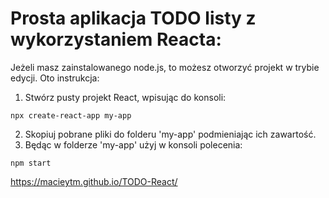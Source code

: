 # Prosta aplikacja TODO listy z wykorzystaniem Reacta:

Jeżeli masz zainstalowanego node.js, to możesz otworzyć projekt w trybie edycji. Oto instrukcja:

1. Stwórz pusty projekt React, wpisując do konsoli:
```
npx create-react-app my-app
```
2. Skopiuj pobrane pliki do folderu 'my-app' podmieniając ich zawartość.
3. Będąc w folderze 'my-app' użyj w konsoli polecenia:
```
npm start
```
https://macieytm.github.io/TODO-React/
